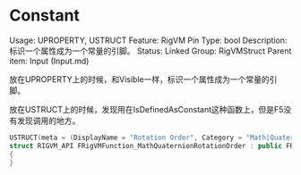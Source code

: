 # Constant

Usage: UPROPERTY, USTRUCT
Feature: RigVM Pin
Type: bool
Description: 标识一个属性成为一个常量的引脚。
Status: Linked
Group: RigVMStruct
Parent item: Input (Input.md)

放在UPROPERTY上的时候，和Visible一样，标识一个属性成为一个常量的引脚。

放在USTRUCT上的时候，发现用在IsDefinedAsConstant这种函数上，但是F5没有发现调用的地方。

```cpp
USTRUCT(meta = (DisplayName = "Rotation Order", Category = "Math|Quaternion", Constant))
struct RIGVM_API FRigVMFunction_MathQuaternionRotationOrder : public FRigVMFunction_MathBase
{
}
```